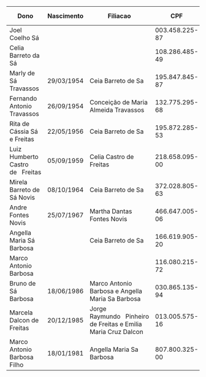 <table class="tg">
<thead>
  <tr>
    <th class="tg-0thz">Dono</th>
    <th class="tg-0thz">Nascimento</th>
    <th class="tg-0thz">Filiacao</th>
    <th class="tg-0thz">CPF</th>
    <th class="tg-0thz">RG</th>
    <th class="tg-0thz">Registro trabalho</th>
    <th class="tg-uzvj">M. 37.653&nbsp;&nbsp;&nbsp;07.07.16</th>
    <th class="tg-uzvj">R1. 37.653</th>
    <th class="tg-uzvj">R4. 37.653</th>
    <th class="tg-uzvj">AV6. 37.653</th>
    <th class="tg-uzvj">R7. 37.653</th>
    <th class="tg-j6zm">CPF Regular</th>
  </tr>
</thead>
<tbody>
  <tr>
    <td class="tg-za14">Joel Coelho Sá</td>
    <td class="tg-za14"></td>
    <td class="tg-za14"></td>
    <td class="tg-za14">003.458.225-87</td>
    <td class="tg-0thz"> </td>
    <td class="tg-0thz"> </td>
    <td class="tg-9wq8">50%</td>
    <td class="tg-9l3p">0%</td>
    <td class="tg-9wq8">0%</td>
    <td class="tg-9wq8">0%</td>
    <td class="tg-9wq8">0%</td>
    <td class="tg-7zrl"> </td>
  </tr>
  <tr>
    <td class="tg-za14">Celia Barreto da Sá</td>
    <td class="tg-za14"></td>
    <td class="tg-za14"></td>
    <td class="tg-za14">108.286.485-49</td>
    <td class="tg-za14">122654625</td>
    <td class="tg-0thz"> </td>
    <td class="tg-9wq8">50%</td>
    <td class="tg-pb0m">50%</td>
    <td class="tg-6l0w">0%</td>
    <td class="tg-9wq8">0%</td>
    <td class="tg-9wq8">0%</td>
    <td class="tg-7zrl"> </td>
  </tr>
  <tr>
    <td class="tg-ufsl">Marly de Sá Travassos</td>
    <td class="tg-ufsl">29/03/1954</td>
    <td class="tg-ufsl">Ceia Barreto de Sa</td>
    <td class="tg-ufsl">195.847.845-87</td>
    <td class="tg-ufsl">118972529 SSP-BA</td>
    <td class="tg-ufsl"> </td>
    <td class="tg-blwt" rowspan="2">0%</td>
    <td class="tg-5f3o" rowspan="2">12.5%</td>
    <td class="tg-5f3o" rowspan="2">25%</td>
    <td class="tg-blwt" rowspan="2">25%</td>
    <td class="tg-blwt" rowspan="2">25%</td>
    <td class="tg-18q7">ok</td>
  </tr>
  <tr>
    <td class="tg-ufsl">Fernando Antonio Travassos</td>
    <td class="tg-ufsl">26/09/1954</td>
    <td class="tg-ufsl">Conceição de Maria Almeida Travassos</td>
    <td class="tg-ufsl">132.775.295-68</td>
    <td class="tg-ufsl">0119190788 SSP-BA</td>
    <td class="tg-ufsl"> </td>
    <td class="tg-18q7">ok</td>
  </tr>
  <tr>
    <td class="tg-za14">Rita de Cássia Sá e Freitas</td>
    <td class="tg-za14">22/05/1956</td>
    <td class="tg-za14">Ceia Barreto de Sa</td>
    <td class="tg-za14">195.872.285-53</td>
    <td class="tg-za14">0145610286 SSP-BA</td>
    <td class="tg-za14"> </td>
    <td class="tg-9wq8" rowspan="2">0%</td>
    <td class="tg-luvl" rowspan="2">12.5%</td>
    <td class="tg-luvl" rowspan="2">25%</td>
    <td class="tg-luvl">25%</td>
    <td class="tg-9wq8">25%</td>
    <td class="tg-18q7">ok</td>
  </tr>
  <tr>
    <td class="tg-za14">Luiz Humberto Castro de&nbsp;&nbsp;&nbsp;Freitas</td>
    <td class="tg-za14">05/09/1959</td>
    <td class="tg-za14">Celia Castro de Freitas</td>
    <td class="tg-za14">218.658.095-00</td>
    <td class="tg-za14">0120413949 SSP-BA</td>
    <td class="tg-za14"> </td>
    <td class="tg-6l0w">0%</td>
    <td class="tg-9wq8">0%</td>
    <td class="tg-18q7">ok</td>
  </tr>
  <tr>
    <td class="tg-ufsl">Mirela Barreto de Sá Novis</td>
    <td class="tg-ufsl">08/10/1964</td>
    <td class="tg-ufsl">Ceia Barreto de Sa</td>
    <td class="tg-ufsl">372.028.805-63</td>
    <td class="tg-ufsl">0342529404 SSP-BA</td>
    <td class="tg-ufsl"> </td>
    <td class="tg-blwt" rowspan="2">0%</td>
    <td class="tg-5f3o" rowspan="2">12.5%</td>
    <td class="tg-5f3o" rowspan="2">25%</td>
    <td class="tg-blwt" rowspan="2">25%</td>
    <td class="tg-blwt" rowspan="2">25%</td>
    <td class="tg-18q7">ok</td>
  </tr>
  <tr>
    <td class="tg-ufsl">Andre Fontes Novis</td>
    <td class="tg-ufsl">25/07/1967</td>
    <td class="tg-ufsl">Martha Dantas Fontes Novis</td>
    <td class="tg-ufsl">466.647.005-06</td>
    <td class="tg-ufsl">0273387626 SSP-BA</td>
    <td class="tg-ufsl"> </td>
    <td class="tg-18q7">ok</td>
  </tr>
  <tr>
    <td class="tg-za14">Angella Maria Sá Barbosa</td>
    <td class="tg-za14"></td>
    <td class="tg-za14">Ceia Barreto de Sa</td>
    <td class="tg-za14">166.619.905-20</td>
    <td class="tg-za14">1456103 SSP-BA</td>
    <td class="tg-za14"> </td>
    <td class="tg-9wq8" rowspan="2">0%</td>
    <td class="tg-luvl" rowspan="2">12.5%</td>
    <td class="tg-luvl" rowspan="2">25%</td>
    <td class="tg-9wq8" rowspan="2">25%</td>
    <td class="tg-6l0w" rowspan="2">0%</td>
    <td class="tg-7zrl"> </td>
  </tr>
  <tr>
    <td class="tg-za14">Marco Antonio Barbosa</td>
    <td class="tg-za14"></td>
    <td class="tg-za14"></td>
    <td class="tg-za14">116.080.215-72</td>
    <td class="tg-za14">0219655286 SSP-BA</td>
    <td class="tg-za14"> </td>
    <td class="tg-7zrl"> </td>
  </tr>
  <tr>
    <td class="tg-ufsl">Bruno de Sá Barbosa</td>
    <td class="tg-ufsl">18/06/1986</td>
    <td class="tg-ufsl">Marco Antonio Barbosa e Angella Maria Sa Barbosa</td>
    <td class="tg-ufsl">030.865.135-94</td>
    <td class="tg-ufsl">1000825213 SSP-BA</td>
    <td class="tg-ufsl">OAB/BA 36.298</td>
    <td class="tg-blwt" rowspan="2">0%</td>
    <td class="tg-blwt" rowspan="2">0%</td>
    <td class="tg-blwt" rowspan="2">0%</td>
    <td class="tg-blwt" rowspan="2">0%</td>
    <td class="tg-5f3o" rowspan="2">12.5%</td>
    <td class="tg-18q7">ok</td>
  </tr>
  <tr>
    <td class="tg-ufsl">Marcela Dalcon de Freitas</td>
    <td class="tg-ufsl">20/12/1985</td>
    <td class="tg-monz"> Jorge Raymundo&nbsp;&nbsp;&nbsp;Pinheiro de Freitas e Emilia Maria Cruz Dalcon</td>
    <td class="tg-ufsl">013.005.575-16</td>
    <td class="tg-ufsl">932190596</td>
    <td class="tg-ufsl"> </td>
    <td class="tg-18q7">ok</td>
  </tr>
  <tr>
    <td class="tg-za14">Marco Antonio Barbosa Filho</td>
    <td class="tg-za14">18/01/1981</td>
    <td class="tg-za14">Angella Maria Sa Barbosa</td>
    <td class="tg-za14">807.800.325-00</td>
    <td class="tg-za14"> </td>
    <td class="tg-za14">CRM/BA 18846</td>
    <td class="tg-9wq8">0%</td>
    <td class="tg-9wq8">0%</td>
    <td class="tg-9wq8">0%</td>
    <td class="tg-9wq8">0%</td>
    <td class="tg-luvl">12.5%</td>
    <td class="tg-18q7">ok</td>
  </tr>
</tbody>
</table>
